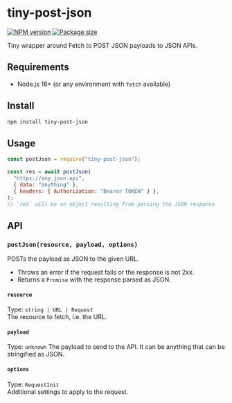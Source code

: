 # tiny-post-json

[![NPM version](https://img.shields.io/npm/v/tiny-post-json)](https://www.npmjs.com/package/tiny-post-json) [![Package size](https://img.shields.io/bundlephobia/minzip/tiny-post-json)](https://bundlephobia.com/package/tiny-post-json)

Tiny wrapper around Fetch to POST JSON payloads to JSON APIs.

## Requirements

- Node.js 18+ (or any environment with `fetch` available)

## Install

```sh
npm install tiny-post-json
```

## Usage

```js
const postJson = require("tiny-post-json");

const res = await postJson(
  "https://any.json.api",
  { data: "anything" },
  { headers: { Authorization: "Bearer TOKEN" } },
);
// `res` will be an object resulting from parsing the JSON response
```

## API

### `postJson(resource, payload, options)`

POSTs the payload as JSON to the given URL.

- Throws an error if the request fails or the response is not 2xx.
- Returns a `Promise` with the response parsed as JSON.

#### `resource`

Type: `string | URL | Request`  
The resource to fetch, i.e. the URL.

#### `payload`

Type: `unknown`
The payload to send to the API. It can be anything that can be stringified as JSON.

#### `options`

Type: `RequestInit`  
Additional settings to apply to the request.
